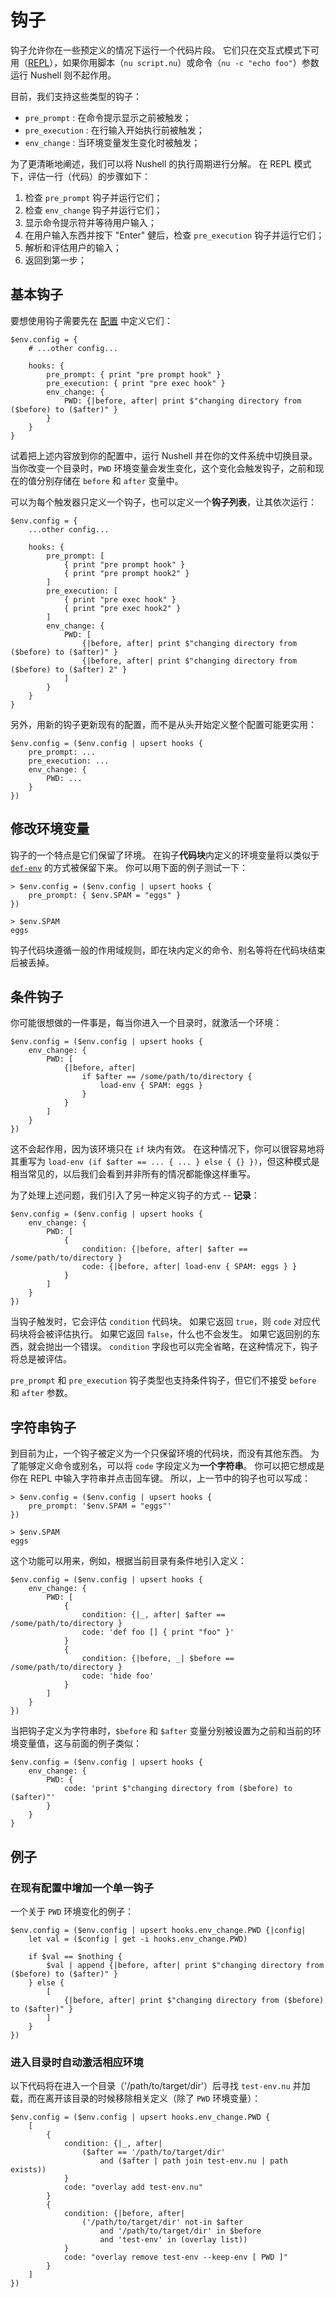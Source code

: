 # 钩子

钩子允许你在一些预定义的情况下运行一个代码片段。
它们只在交互式模式下可用（[REPL](https://en.wikipedia.org/wiki/Read%E2%80%93eval%E2%80%93print_loop)），如果你用脚本（`nu script.nu`）或命令（`nu -c "echo foo"`）参数运行 Nushell 则不起作用。

目前，我们支持这些类型的钩子：

- `pre_prompt` : 在命令提示显示之前被触发；
- `pre_execution` : 在行输入开始执行前被触发；
- `env_change` : 当环境变量发生变化时被触发；

为了更清晰地阐述，我们可以将 Nushell 的执行周期进行分解。
在 REPL 模式下，评估一行（代码）的步骤如下：

1. 检查 `pre_prompt` 钩子并运行它们；
2. 检查 `env_change` 钩子并运行它们；
3. 显示命令提示符并等待用户输入；
4. 在用户输入东西并按下 "Enter" 健后，检查 `pre_execution` 钩子并运行它们；
5. 解析和评估用户的输入；
6. 返回到第一步；

## 基本钩子

要想使用钩子需要先在 [配置](configuration.md) 中定义它们：

```shell
$env.config = {
    # ...other config...

    hooks: {
        pre_prompt: { print "pre prompt hook" }
        pre_execution: { print "pre exec hook" }
        env_change: {
            PWD: {|before, after| print $"changing directory from ($before) to ($after)" }
        }
    }
}
```

试着把上述内容放到你的配置中，运行 Nushell 并在你的文件系统中切换目录。
当你改变一个目录时，`PWD` 环境变量会发生变化，这个变化会触发钩子，之前和现在的值分别存储在 `before` 和 `after` 变量中。

可以为每个触发器只定义一个钩子，也可以定义一个**钩子列表**，让其依次运行：

```shell
$env.config = {
    ...other config...

    hooks: {
        pre_prompt: [
            { print "pre prompt hook" }
            { print "pre prompt hook2" }
        ]
        pre_execution: [
            { print "pre exec hook" }
            { print "pre exec hook2" }
        ]
        env_change: {
            PWD: [
                {|before, after| print $"changing directory from ($before) to ($after)" }
                {|before, after| print $"changing directory from ($before) to ($after) 2" }
            ]
        }
    }
}
```

另外，用新的钩子更新现有的配置，而不是从头开始定义整个配置可能更实用：

```shell
$env.config = ($env.config | upsert hooks {
    pre_prompt: ...
    pre_execution: ...
    env_change: {
        PWD: ...
    }
})
```

## 修改环境变量

钩子的一个特点是它们保留了环境。
在钩子**代码块**内定义的环境变量将以类似于 [`def-env`](environment.md#从自定义命令中定义环境变量) 的方式被保留下来。
你可以用下面的例子测试一下：

```shell
> $env.config = ($env.config | upsert hooks {
    pre_prompt: { $env.SPAM = "eggs" }
})

> $env.SPAM
eggs
```

钩子代码块遵循一般的作用域规则，即在块内定义的命令、别名等将在代码块结束后被丢掉。

## 条件钩子

你可能很想做的一件事是，每当你进入一个目录时，就激活一个环境：

```
$env.config = ($env.config | upsert hooks {
    env_change: {
        PWD: [
            {|before, after|
                if $after == /some/path/to/directory {
                    load-env { SPAM: eggs }
                }
            }
        ]
    }
})
```

这不会起作用，因为该环境只在 `if` 块内有效。
在这种情况下，你可以很容易地将其重写为 `load-env (if $after == ... { ... } else { {} })`，但这种模式是相当常见的，以后我们会看到并非所有的情况都能像这样重写。

为了处理上述问题，我们引入了另一种定义钩子的方式 -- **记录**：

```shell
$env.config = ($env.config | upsert hooks {
    env_change: {
        PWD: [
            {
                condition: {|before, after| $after == /some/path/to/directory }
                code: {|before, after| load-env { SPAM: eggs } }
            }
        ]
    }
})
```

当钩子触发时，它会评估 `condition` 代码块。
如果它返回 `true`，则 `code` 对应代码块将会被评估执行。
如果它返回 `false`，什么也不会发生。
如果它返回别的东西，就会抛出一个错误。
`condition` 字段也可以完全省略，在这种情况下，钩子将总是被评估。

`pre_prompt` 和 `pre_execution` 钩子类型也支持条件钩子，但它们不接受 `before` 和 `after` 参数。

## 字符串钩子

到目前为止，一个钩子被定义为一个只保留环境的代码块，而没有其他东西。
为了能够定义命令或别名，可以将 `code` 字段定义为**一个字符串**。
你可以把它想成是你在 REPL 中输入字符串并点击回车键。
所以，上一节中的钩子也可以写成：

```shell
> $env.config = ($env.config | upsert hooks {
    pre_prompt: '$env.SPAM = "eggs"'
})

> $env.SPAM
eggs
```

这个功能可以用来，例如，根据当前目录有条件地引入定义：

```shell
$env.config = ($env.config | upsert hooks {
    env_change: {
        PWD: [
            {
                condition: {|_, after| $after == /some/path/to/directory }
                code: 'def foo [] { print "foo" }'
            }
            {
                condition: {|before, _| $before == /some/path/to/directory }
                code: 'hide foo'
            }
        ]
    }
})
```

当把钩子定义为字符串时，`$before` 和 `$after` 变量分别被设置为之前和当前的环境变量值，这与前面的例子类似：

```shell
$env.config = ($env.config | upsert hooks {
    env_change: {
        PWD: {
            code: 'print $"changing directory from ($before) to ($after)"'
        }
    }
}
```

## 例子

### 在现有配置中增加一个单一钩子

一个关于 `PWD` 环境变化的例子：

```shell
$env.config = ($env.config | upsert hooks.env_change.PWD {|config|
    let val = ($config | get -i hooks.env_change.PWD)

    if $val == $nothing {
        $val | append {|before, after| print $"changing directory from ($before) to ($after)" }
    } else {
        [
            {|before, after| print $"changing directory from ($before) to ($after)" }
        ]
    }
})
```

### 进入目录时自动激活相应环境

以下代码将在进入一个目录（'/path/to/target/dir'）后寻找 `test-env.nu` 并加载，而在离开该目录的时候移除相关定义（除了 `PWD` 环境变量）：

```shell
$env.config = ($env.config | upsert hooks.env_change.PWD {
    [
        {
            condition: {|_, after|
                ($after == '/path/to/target/dir'
                    and ($after | path join test-env.nu | path exists))
            }
            code: "overlay add test-env.nu"
        }
        {
            condition: {|before, after|
                ('/path/to/target/dir' not-in $after
                    and '/path/to/target/dir' in $before
                    and 'test-env' in (overlay list))
            }
            code: "overlay remove test-env --keep-env [ PWD ]"
        }
    ]
})
```
